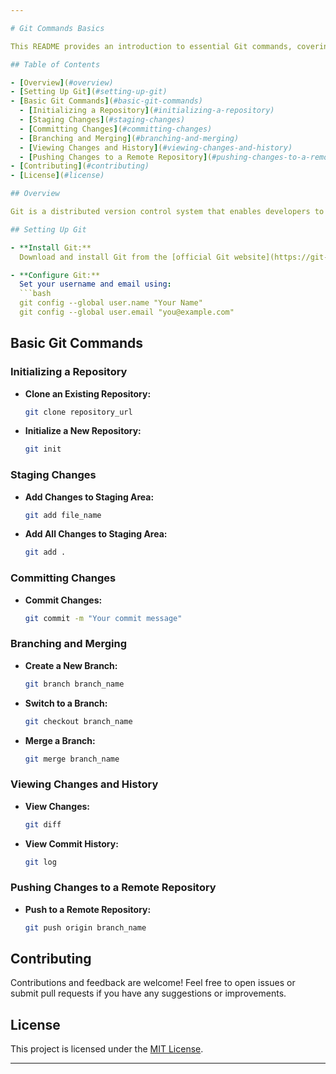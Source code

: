 ```yaml
---

# Git Commands Basics

This README provides an introduction to essential Git commands, covering common operations and workflows to help you get started with version control using Git.

## Table of Contents

- [Overview](#overview)
- [Setting Up Git](#setting-up-git)
- [Basic Git Commands](#basic-git-commands)
  - [Initializing a Repository](#initializing-a-repository)
  - [Staging Changes](#staging-changes)
  - [Committing Changes](#committing-changes)
  - [Branching and Merging](#branching-and-merging)
  - [Viewing Changes and History](#viewing-changes-and-history)
  - [Pushing Changes to a Remote Repository](#pushing-changes-to-a-remote-repository)
- [Contributing](#contributing)
- [License](#license)

## Overview

Git is a distributed version control system that enables developers to manage and track changes in code efficiently. This README covers fundamental Git commands and their usage for typical version control workflows.

## Setting Up Git

- **Install Git:**
  Download and install Git from the [official Git website](https://git-scm.com/).

- **Configure Git:**
  Set your username and email using:
  ```bash
  git config --global user.name "Your Name"
  git config --global user.email "you@example.com"
  ```

## Basic Git Commands

### Initializing a Repository

- **Clone an Existing Repository:**
  ```bash
  git clone repository_url
  ```

- **Initialize a New Repository:**
  ```bash
  git init
  ```

### Staging Changes

- **Add Changes to Staging Area:**
  ```bash
  git add file_name
  ```

- **Add All Changes to Staging Area:**
  ```bash
  git add .
  ```

### Committing Changes

- **Commit Changes:**
  ```bash
  git commit -m "Your commit message"
  ```

### Branching and Merging

- **Create a New Branch:**
  ```bash
  git branch branch_name
  ```

- **Switch to a Branch:**
  ```bash
  git checkout branch_name
  ```

- **Merge a Branch:**
  ```bash
  git merge branch_name
  ```

### Viewing Changes and History

- **View Changes:**
  ```bash
  git diff
  ```

- **View Commit History:**
  ```bash
  git log
  ```

### Pushing Changes to a Remote Repository

- **Push to a Remote Repository:**
  ```bash
  git push origin branch_name
  ```

## Contributing

Contributions and feedback are welcome! Feel free to open issues or submit pull requests if you have any suggestions or improvements.

## License

This project is licensed under the [MIT License](LICENSE).

---
```

